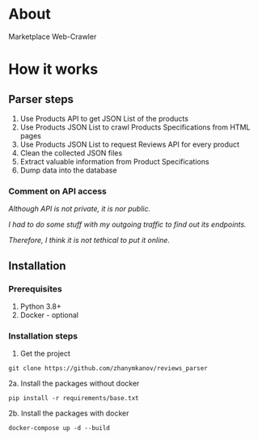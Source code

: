 # About
Marketplace Web-Crawler

# How it works
## Parser steps
1. Use Products API to get JSON List of the products
2. Use Products JSON List to crawl Products Specifications from HTML pages
3. Use Products JSON List to request Reviews API for every product
4. Clean the collected JSON files
5. Extract valuable information from Product Specifications
6. Dump data into the database

### Comment on API access
<i>
  Although API is not private, it is nor public.

  I had to do some stuff with my outgoing traffic to find out its endpoints. 

  Therefore, I think it is not tethical to put it online.
</i>

## Installation
### Prerequisites
1. Python 3.8+
2. Docker - optional

### Installation steps
1. Get the project
```
git clone https://github.com/zhanymkanov/reviews_parser
```
2a. Install the packages without docker
```
pip install -r requirements/base.txt
```
2b. Install the packages with docker
```
docker-compose up -d --build
```
